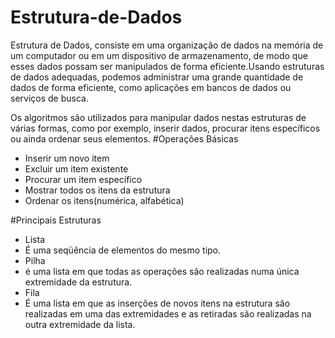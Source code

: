 # Estrutura-de-Dados

Estrutura de Dados, consiste em uma organização de dados na memória de um computador ou em um dispositivo
de armazenamento, de modo que esses dados possam ser manipulados de forma eficiente.Usando estruturas de 
dados adequadas, podemos administrar uma grande quantidade de dados de forma eficiente, como aplicações 
em bancos de dados ou serviços de busca.

Os algoritmos são utilizados para manipular dados nestas estruturas de várias formas, como por exemplo, 
inserir dados, procurar itens específicos ou ainda ordenar seus elementos.
#Operações Básicas

- Inserir um novo item
 - Excluir um item existente
 - Procurar um item específico
 - Mostrar todos os itens da estrutura
 - Ordenar os itens(numérica, alfabética)

#Principais Estruturas

 - Lista
  - É uma seqüência de elementos do mesmo tipo.
 - Pilha
  -  é uma lista em que todas as operações são realizadas numa única extremidade da estrutura.
 - Fila
  - É uma lista em que as inserções de novos itens na estrutura são realizadas em uma das 
    extremidades e as retiradas são realizadas na outra extremidade da lista.